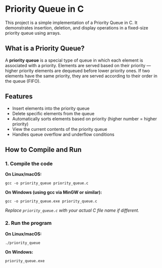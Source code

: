 <h1> Priority Queue in C</h1>

<p>
This project is a simple implementation of a Priority Queue in C. It demonstrates insertion, deletion, and display operations in a fixed-size priority queue using arrays.
</p>

<h2>What is a Priority Queue?</h2>

<p>
A <strong>priority queue</strong> is a special type of queue in which each element is associated with a priority. Elements are served based on their priority — higher priority elements are dequeued before lower priority ones. If two elements have the same priority, they are served according to their order in the queue (FIFO).
</p>

<h2> Features</h2>

<ul>
  <li>Insert elements into the priority queue</li>
  <li>Delete specific elements from the queue</li>
  <li>Automatically sorts elements based on priority (higher number = higher priority)</li>
  <li>View the current contents of the priority queue</li>
  <li>Handles queue overflow and underflow conditions</li>
</ul>

<h2>How to Compile and Run</h2>

<h3>1. Compile the code</h3>

<p><strong>On Linux/macOS:</strong></p>
<pre><code>gcc -o priority_queue priority_queue.c</code></pre>

<p><strong>On Windows (using gcc via MinGW or similar):</strong></p>
<pre><code>gcc -o priority_queue.exe priority_queue.c</code></pre>

<p><em>Replace <code>priority_queue.c</code> with your actual C file name if different.</em></p>

<h3>2. Run the program</h3>

<p><strong>On Linux/macOS:</strong></p>
<pre><code>./priority_queue</code></pre>

<p><strong>On Windows:</strong></p> 
<pre><code>priority_queue.exe</code></pre>